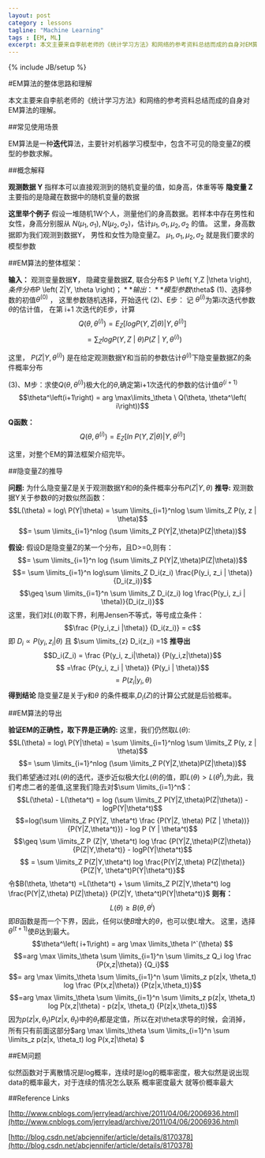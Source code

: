 ```yaml
---
layout: post
category : lessons
tagline: "Machine Learning"
tags : [EM, ML]
excerpt: 本文主要来自李航老师的《统计学习方法》和网络的参考资料总结而成的自身对EM算法的理解。
---
```

{% include JB/setup %}

#EM算法的整体思路和理解

本文主要来自李航老师的《统计学习方法》和网络的参考资料总结而成的自身对EM算法的理解。

##常见使用场景

EM算法是一种**迭代**算法，主要针对机器学习模型中，包含不可见的隐变量Z的模型的参数求解。

##概念解释

**观测数据 Y** 指样本可以直接观测到的随机变量的值，如身高，体重等等
**隐变量 Z**主要指的是隐藏在数据中的随机变量的数据

**这里举个例子** 假设一堆随机1W个人，测量他们的身高数据。若样本中存在男性和女性，身高分别服从 $N\left(\mu_1, \sigma_1 \right) ,  N\left( \mu_2 , \sigma_2 \right)$，估计$\mu_1 , \sigma_1 , \mu_2, \sigma_2$ 的值。
这里，身高数据即为我们观测到数据Y， 男性和女性为隐变量Z。
$\mu_1 , \sigma_1 , \mu_2, \sigma_2$ 就是我们要求的模型参数

##EM算法的整体框架：

**输入：**	观测变量数据**Y**， 隐藏变量数据**Z**, 联合分布$ P \left( Y,Z |\theta \right)$,	条件分布$P \left( Z|Y, \theta \right)$；
**输出：**	模型参数$\theta$
(1)、选择参数的初值$\theta^\left ( 0 \right )$ ， 这里参数随机选择，开始迭代
(2)、E步： 记 $\theta^\left( i \right)$为第i次迭代参数$\theta$的估计值， 在第 i+1 次迭代的E步，计算$$Q\left( \theta , \theta^\left( i \right) \right) = E_Z [logP(Y,Z|\theta) | Y,\theta^\left( i \right)] $$$$\ =\sum_{Z} logP\left( Y,Z\ |\  \theta  \right) P \left( Z\ |\ Y, \theta^\left(i \right)\right)$$

这里， $P(Z | Y, \theta^ \left( i\right))$ 是在给定观测数据Y和当前的参数估计$\theta^\left( i \right)$下隐变量数据Z的条件概率分布

(3)、M步：求使$Q(\theta, \theta^\left( i\right))$极大化的$\theta$,确定第i+1次迭代的参数的估计值$\theta ^\left( i+1\right)$
$$\theta^\left(i+1\right) = arg \max\limits_\theta \ Q(\theta, \theta^\left( i\right))$$

**Q函数：** $$Q(\theta, \theta^\left( i\right)) = E_Z [ln\ P(Y,Z|\theta)| Y, \theta^\left(i\right)]$$

这里，对整个EM的算法框架介绍完毕。

##隐变量Z的推导

**问题:** 为什么隐变量Z是关于观测数据Y和$\theta$的条件概率分布$P \left( Z|Y, \theta \right)$
**推导:** 观测数据Y关于参数$\theta$的对数似然函数：$$L(\theta) = log\ P(Y|\theta) = \sum \limits_{i=1}^nlog \sum \limits_Z P(y, z | \theta)$$ 
$$= \sum \limits_{i=1}^nlog (\sum \limits_Z P(Y|Z,\theta)P(Z|\theta))$$

**假设:** 假设D是隐变量Z的某一个分布，且D>=0,则有：
           $$= \sum \limits_{i=1}^n log (\sum \limits_Z P(Y|Z,\theta)P(Z|\theta))$$ 
           $$= \sum \limits_{i=1}^n log\sum \limits_Z D_i(z_i) \frac{P(y_i, z_i | \theta)}{D_i(z_i)}$$
           $$\geq \sum \limits_{i=1}^n \sum \limits_Z D_i(z_i) log \frac{P(y_i, z_i | \theta)}{D_i(z_i)}$$
           这里，我们对$L(\theta)$取下界，利用Jensen不等式，等号成立条件：
           $$\frac {P(y_i,z_i |\theta)} {D_i(z_i)} = c$$
           即 $D_i \propto P(y_i, z_i |\theta)$ 且  $\sum \limits_{z} D_i(z_i) =1$
           **推导出**
           $$D_i(Z_i) =  \frac {P(y_i, z_i|\theta)} {P(y_i,z|\theta)}$$
           $$ =\frac {P(y_i, z_i | \theta)} {P(y_i | \theta)}$$
           $$ = P(z_i|y_i, \theta)$$
**得到结论**
隐变量Z是关于y和$\theta$ 的条件概率,$D_i(Z)$的计算公式就是后验概率。
           
           

##EM算法的导出

**验证EM的正确性，取下界是正确的:**
这里，我们仍然取$L(\theta)$:
$$L(\theta) = log\ P(Y|\theta) = \sum \limits_{i=1}^nlog \sum \limits_Z P(y, z | \theta)$$ 
$$= \sum \limits_{i=1}^nlog (\sum \limits_Z P(Y|Z,\theta)P(Z|\theta))$$
我们希望通过对$L(\theta)$的迭代，逐步近似极大化$L(\theta)$的值，即$L(\theta) > L(\theta^t)$,为此，我们考虑二者的差值,这里我们隐去对$\sum \limits_{i=1}^n$：
    $$L(\theta) - L(\theta^t) = log (\sum \limits_Z P(Y|Z,\theta)P(Z|\theta)) - logP(Y|\theta^t)$$ 
    $$=log(\sum \limits_Z P(Y|Z, \theta^t) \frac {P(Y|Z, \theta) P(Z | \theta))} {P(Y|Z,\theta^t)}) - log P (Y | \theta^t)$$
    $$\geq \sum \limits_Z P (Z|Y, \theta^t) log \frac {P(Y|Z,\theta)P(Z|\theta)} {P(Z|Y,\theta^t)} - logP(Y|\theta^t)$$
    $$ = \sum \limits_Z P(Z|Y,\theta^t) log \frac{P(Y|Z,\theta) P(Z|\theta)} {P(Z|Y, \theta^t)P(Y|\theta^t)}$$
    令$B(\theta, \theta^t) =L(\theta^t) +  \sum \limits_Z P(Z|Y,\theta^t) log \frac{P(Y|Z,\theta) P(Z|\theta)} {P(Z|Y, \theta^t)P(Y|\theta^t)}$
    **则有：**
    $$L(\theta)  \geq B(\theta, \theta^i)$$
    即$B$函数是而一个下界，因此，任何以使$B$增大的$\theta$，也可以使$L$增大。
    这里，选择$\theta^\left(t+1\right)$使$B$达到最大。
    $$\theta^\left( i+1\right) = arg \max \limits_\theta l^`(\theta) $$
    $$=arg \max \limits_\theta \sum \limits_{i=1}^n \sum \limits_z Q_i log \frac {P(x,z|\theta)} {Q_i}$$
    $$= arg \max \limits_\theta \sum \limits_{i=1}^n \sum \limits_z p(z|x, \theta_t) log \frac {P(x,z|\theta)} {P(z|x,\theta_t)}$$
    $$=arg \max \limits_\theta \sum \limits_{i=1}^n \sum \limits_z p(z|x, \theta_t) log P(x,z|\theta) - p(z|x, \theta_t) {P(z|x,\theta_t)}$$
    因为$p(z|x, \theta_t) {P(z|x,\theta_t)}$中的$\theta_t$都是定值，所以在对\theta求导的时候，会消掉，
    所有只有前面这部分$arg \max \limits_\theta \sum \limits_{i=1}^n \sum \limits_z p(z|x, \theta_t) log P(x,z|\theta) $
    

         

##EM问题

似然函数对于离散情况是log概率，连续时是log的概率密度，极大似然是说出现data的概率最大，对于连续的情况怎么联系 概率密度最大 就等价概率最大

##Reference Links

[http://www.cnblogs.com/jerrylead/archive/2011/04/06/2006936.html](http://www.cnblogs.com/jerrylead/archive/2011/04/06/2006936.html)

[http://blog.csdn.net/abcjennifer/article/details/8170378](http://blog.csdn.net/abcjennifer/article/details/8170378)